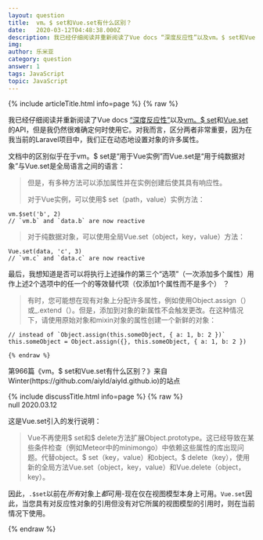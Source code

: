```yaml
---
layout: question
title:  vm。$ set和Vue.set有什么区别？
date:   2020-03-12T04:48:38.000Z
description: 我已经仔细阅读并重新阅读了Vue docs “深度反应性”以及vm。$ set和Vue.set的API，但是我仍然很难确定何时使用它。对我而言，区分两者非...
img: 
author: 乐米亚
category: question
answer: 1
tags: JavaScript
topic: JavaScript
---
```

<div class="article-root">
  <div class="article">
    {% include articleTitle.html info=page %}
    {% raw %}
    <div class="article-content"><p><font style="vertical-align: inherit;"><font style="vertical-align: inherit;">我已经仔细阅读并重新阅读了Vue docs </font></font><a href="http://vuejs.org/guide/reactivity.html#Change-Detection-Caveats" rel="noreferrer"><font style="vertical-align: inherit;"><font style="vertical-align: inherit;">“深度反应性”</font></font></a><font style="vertical-align: inherit;"><font style="vertical-align: inherit;">以及</font></font><a href="http://vuejs.org/api/#vm-set" rel="noreferrer"><font style="vertical-align: inherit;"><font style="vertical-align: inherit;">vm。$ set</font></font></a><font style="vertical-align: inherit;"><font style="vertical-align: inherit;">和</font></font><a href="http://vuejs.org/api/#Vue-set" rel="noreferrer"><font style="vertical-align: inherit;"><font style="vertical-align: inherit;">Vue.set</font></font></a><font style="vertical-align: inherit;"><font style="vertical-align: inherit;">的API，</font><font style="vertical-align: inherit;">但是我仍然很难确定何时使用它。</font><font style="vertical-align: inherit;">对我而言，区分两者非常重要，因为在我当前的Laravel项目中，我们正在动态地设置对象的许多属性。  </font></font></p>

<p><font style="vertical-align: inherit;"><font style="vertical-align: inherit;">文档中的区别似乎在于vm。$ set是“用于Vue实例”而Vue.set是“用于纯数据对象”与Vue.set是全局语言之间的语言：</font></font></p>

<blockquote>
  <p><font style="vertical-align: inherit;"><font style="vertical-align: inherit;">但是，有多种方法可以添加属性并在实例创建后使其具有响应性。</font></font></p>
  
  <p><font style="vertical-align: inherit;"><font style="vertical-align: inherit;">对于Vue实例，可以使用$ set（path，value）实例方法：</font></font></p>
</blockquote>

<pre><code>vm.$set('b', 2)<font></font>
// `vm.b` and `data.b` are now reactive<font></font>
</code></pre>

<blockquote>
  <p><font style="vertical-align: inherit;"><font style="vertical-align: inherit;">对于纯数据对象，可以使用全局Vue.set（object，key，value）方法：</font></font></p>
</blockquote>

<pre><code>Vue.set(data, 'c', 3)<font></font>
// `vm.c` and `data.c` are now reactive<font></font>
</code></pre>

<p><font style="vertical-align: inherit;"><font style="vertical-align: inherit;">最后，我想知道是否可以将执行上述操作的第三个“选项”（一次添加多个属性）用作上述2个选项中的任一个的等效替代项（仅添加1个属性而不是多个） ？  </font></font></p>

<blockquote>
  <p><font style="vertical-align: inherit;"><font style="vertical-align: inherit;">有时，您可能想在现有对象上分配许多属性，例如使用Object.assign（）或_.extend（）。</font><font style="vertical-align: inherit;">但是，添加到对象的新属性不会触发更改。</font><font style="vertical-align: inherit;">在这种情况下，请使用原始对象和mixin对象的属性创建一个新鲜的对象：</font></font></p>
</blockquote>

<pre><code>// instead of `Object.assign(this.someObject, { a: 1, b: 2 })`<font></font>
this.someObject = Object.assign({}, this.someObject, { a: 1, b: 2 })<font></font>
</code></pre></div>
    {% endraw %}
  </div>
  <p class="winter_mark">第966篇《vm。$ set和Vue.set有什么区别？》来自Winter(https://github.com/aiyld/aiyld.github.io)的站点</p>
  <div class="discuss-wrapper">
    {% include discussTitle.html info=page %}
    {% raw %}
    <div class="discuss-list">
    <div class="discuss-item">
        <div class="discuss-parent">
          <div class="discuss-meta">
            <span class="discuss-user">null</span>
            <span class="discuss-time">2020.03.12</span>
          </div>
          <div class="discuss-comment"><p><font style="vertical-align: inherit;"><font style="vertical-align: inherit;">这是Vue.set引入的发行说明：</font></font></p>

<blockquote>
  <p><font style="vertical-align: inherit;"><font style="vertical-align: inherit;">Vue不再使用$ set和$ delete方法扩展Object.prototype。</font><font style="vertical-align: inherit;">这已经导致在某些条件检查（例如Meteor中的minimongo）中依赖这些属性的库出现问题。</font><font style="vertical-align: inherit;">代替object。$ set（key，value）和object。$ delete（key），使用新的全局方法Vue.set（object，key，value）和Vue.delete（object，key）。</font></font></p>
</blockquote>

<p><font style="vertical-align: inherit;"><font style="vertical-align: inherit;">因此，</font></font><code>.$set</code><font style="vertical-align: inherit;"><font style="vertical-align: inherit;">以前在</font></font><em><font style="vertical-align: inherit;"><font style="vertical-align: inherit;">所有</font></font></em><font style="vertical-align: inherit;"><font style="vertical-align: inherit;">对象</font><font style="vertical-align: inherit;">上</font><em><font style="vertical-align: inherit;">都</font></em><font style="vertical-align: inherit;">可用</font><font style="vertical-align: inherit;">-现在仅在视图模型本身上可用。</font></font><code>Vue.set</code><font style="vertical-align: inherit;"><font style="vertical-align: inherit;">因此，当您具有对反应性对象的引用但没有对它所属的视图模型的引用时，则在当前情况下使用。</font></font></p></div>
        </div></div>
    </div>
    {% endraw %}
  </div>
<div>

